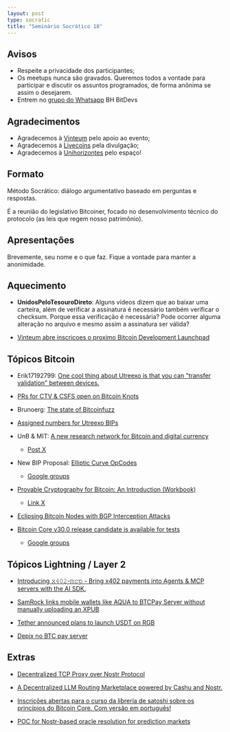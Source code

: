 ```yaml
---
layout: post
type: socratic
title: "Seminário Socrático 18"
---
```

## Avisos
- Respeite a privacidade dos participantes;
- Os meetups nunca são gravados. Queremos todos a vontade para participar e discutir os assuntos programados, de forma anônima se assim o desejarem.
- Entrem no [grupo do Whatsapp](https://chat.whatsapp.com/EXLJjo3QURxBcj8bqxLc81) BH BitDevs

## Agradecimentos

- Agradecemos à [Vinteum](https://vinteum.org/) pelo apoio ao evento;
- Agradecemos à [Livecoins](https://livecoins.com.br/) pela divulgação;
- Agradecemos à [Unihorizontes](https://unihorizontes.br/) pelo espaço!

## Formato

Método Socrático: diálogo argumentativo baseado em perguntas e respostas.

É a reunião do legislativo Bitcoiner, focado no desenvolvimento técnico do protocolo (as leis que regem nosso patrimônio).

## Apresentações

Brevemente, seu nome e o que faz. Fique a vontade para manter a anonimidade.


## Aquecimento

- **UnidosPeloTesouroDireto**: Alguns vídeos dizem que ao baixar uma carteira, além de verificar a assinatura é necessário também verificar o checksum. Porque essa verificação é necessária? Pode ocorrer alguma alteração no arquivo e mesmo assim a assinatura ser válida?

- [Vinteum abre inscricoes o proximo Bitcoin Development Launchpad](https://vinteum.org/bdl/)

## Tópicos Bitcoin

- Erik17192799: [One cool thing about Utreexo is that you can "transfer validation" between devices.](https://xcancel.com/Erik17192799/status/1965900310733316382)

- [PRs for CTV & CSFS open on Bitcoin Knots](https://xcancel.com/Rob1Ham/status/1965204737936294149)

- Brunoerg: [The state of Bitcoinfuzz](https://delvingbitcoin.org/t/the-state-of-bitcoinfuzz/1946)

- [Assigned numbers for Utreexo BIPs](https://github.com/bitcoin/bips/pull/1923#issuecomment-3238112394)

- UnB & MIT: [A new research network for Bitcoin and digital currency](https://www.dci.mit.edu/posts/new-research-network)
   - [Post X](https://xcancel.com/neha/status/1956389791286571251)

- New BIP Proposal: [Elliptic Curve OpCodes](https://github.com/bitcoin/bips/pull/1945)
   - [Google groups](https://groups.google.com/g/bitcoindev/c/cnzeqBmHEu0)

- [Provable Cryptography for Bitcoin: An Introduction (Workbook)](https://delvingbitcoin.org/t/provable-cryptography-for-bitcoin-an-introduction-workbook/1974)
    - [Link X](https://x.com/n1ckler/status/1965431204326580530)

- [Eclipsing Bitcoin Nodes with BGP Interception Attacks](https://delvingbitcoin.org/t/eclipsing-bitcoin-nodes-with-bgp-interception-attacks/1965)

- [Bitcoin Core v30.0 release candidate is available for tests](https://github.com/bitcoin-core/bitcoin-devwiki/wiki/v30.0-Release-Notes-Draft)
    - [Google groups](https://groups.google.com/g/bitcoindev/c/DGZBYo1kPUk/m/srR4XpZUBAAJ)

## Tópicos Lightning / Layer 2

- [Introducing 𝚡𝟺𝟶𝟸-𝚖𝚌𝚙 - Bring x402 payments into Agents & MCP servers with the AI SDK.](https://xcancel.com/vercel/status/1966549876289999173)

- [SamRock links mobile wallets like AQUA to BTCPay Server without manually uploading an XPUB](https://jan3.com/blog/samrock-protocol/?ref=btctimes.com&lang=de)

- [Tether announced plans to launch USDT on RGB](https://xcancel.com/Tether_to/status/1961041770705256851)

- [Depix no BTC pay server](https://xcancel.com/thgO_O/status/1963649535411880112)

## Extras

- [Decentralized TCP Proxy over Nostr Protocol](https://github.com/girino/tcp-over-nostr)

- [A Decentralized LLM Routing Marketplace powered by Cashu and Nostr.](https://routstr.com/)

- [Inscrições abertas para o curso da librería de satoshi sobre os princípios do Bitcoin Core. Com versão em português!](https://x.com/btrust_builders/status/1963893611134640489)

- [POC for Nostr-based oracle resolution for prediction markets](https://xcancel.com/dimahledba/status/1946223544234659877)
